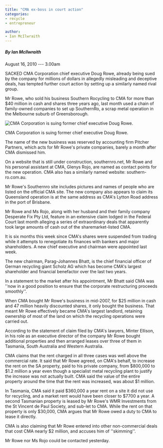 ```yaml
---
title: "CMA ex-boss in court action"
categories: 
- recycle
- entrepreneur

author:
- Ian McIlwraith
---
```



##### By Ian McIlwraith

August 16, 2010 --- 3.00am


SACKED CMA Corporation chief executive Doug Rowe, already being sued by the company for millions of dollars in allegedly misleading and deceptive deals, has tempted further court action by setting up a similarly named rival group.

Mr Rowe, who sold his business Southern Rocycling to CMA for more than $40 million in cash and shares three years ago, last month used a chain of family-owned companies to set up SouthernRo, a scrap metal operation in the Melbourne suburb of Greensborough.

![CMA Corporation is suing former chief executive Doug Rowe.](https://static.ffx.io/images/$width_620%2C$height_349/t_crop_fill/q_86%2Cf_auto/59a94da2ed133bf94a1998c46eaa9d54d96408d8)

CMA Corporation is suing former chief executive Doug Rowe.

The name of the new business was reserved by accounting firm Pitcher Partners, which acts for Mr Rowe's private companies, barely a month after CMA dismissed him.

On a website that is still under construction, southernro.net, Mr Rowe and his personal assistant at CMA, Glenys Rojo, are named as contact points for the new operation. CMA also has a similarly named website: southern-ro.com.au.

Mr Rowe's Southernro site includes pictures and names of people who are listed on the official CMA site. The new company also appears to claim its Queensland operation is at the same address as CMA's Lytton Road address in the port of Brisbane.

Mr Rowe and Ms Rojo, along with her husband and their family company Desperate Fix Pty Ltd, feature in an extensive claim lodged in the Federal Court last month alleging a series of extraordinary deals that apparently took large amounts of cash out of the sharemarket-listed CMA.

It is six months this week since CMA's shares were suspended from trading while it attempts to renegotiate its finances with bankers and major shareholders. A new chief executive and chairman were appointed last week.

The new chairman, Parag-Johannes Bhatt, is the chief financial officer of German recycling giant Scholz AG which has become CMA's largest shareholder and financial benefactor over the last two years.

In a statement to the market after his appointment, Mr Bhatt said CMA was ''now in a good position to ensure that the corporate restructuring proceeds smoothly''.

When CMA bought Mr Rowe's business in mid-2007, for $25 million in cash and 47 million heavily discounted shares, it only bought the business. That meant Mr Rowe effectively became CMA's largest landlord, retaining ownership of most of the land on which the recycling operations were carried out.

According to the statement of claim filed by CMA's lawyers, Minter Ellison, in his role as an executive director of the company Mr Rowe bought additional properties and then arranged leases over three of them in Tasmania, South Australia and Western Australia.

CMA claims that the rent charged in all three cases was well above the commercial rate. It said that Mr Rowe agreed, on CMA's behalf, to increase the rent on the SA property, paid to his private company, from $800,000 to $1.2 million a year even though a specialist metal recycling plant to justify the increase was not actually built. CMA said the value of the entire property around the time that the rent was increased, was about $1 million.

In Tasmania, CMA said it paid $360,000 a year rent on a site it did not use for recycling, and a market rent would have been closer to $7700 a year. A second Tasmanian property is leased by Mr Rowe's WMR Investments from the St Vincent de Paul Society, and sub-let to CMA. While the rent on that property is only $30,000, CMA argues that Mr Rowe owed a duty to CMA to lease it directly.

CMA is also claiming that Mr Rowe entered into other non-commercial deals that cost CMA nearly $2 million, and accuses him of ''skimming''.

Mr Rowe nor Ms Rojo could be contacted yesterday.